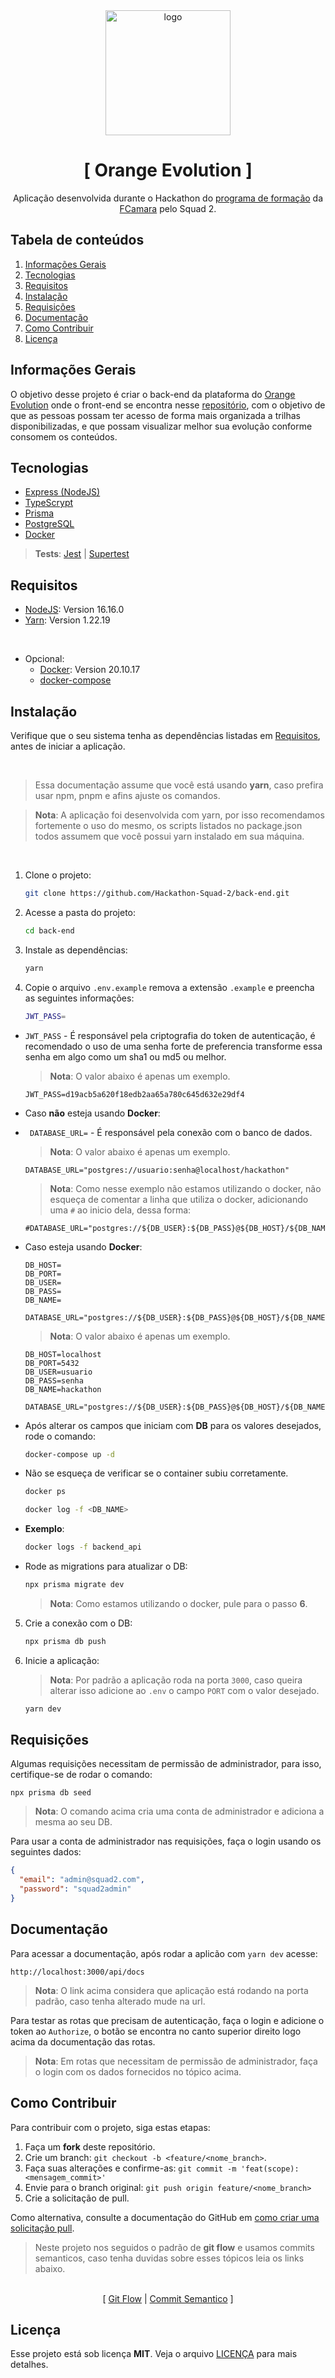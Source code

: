 <div align="center">
  <img width="200" height="200" src="https://avatars.githubusercontent.com/u/117131140?s=400&u=b19290c748027d2dfd622fe0287c5956683e587a&v=4" alt="logo" />
</div>

<div align="center">
<h1>
[ Orange Evolution ]
</h1>
<p>
Aplicação desenvolvida durante o Hackathon do <a href="https://digital.fcamara.com.br/programadeformacao">programa de formação</a> da <a href="https://fcamara.com.br/">FCamara</a> pelo Squad 2.
</p>
</div>

## Tabela de conteúdos
1. [Informações Gerais](#informações-gerais)
1. [Tecnologias](#tecnologias)
1. [Requisitos](#requisitos)
1. [Instalação](#instalação)
1. [Requisições](#requisições)
1. [Documentação](#documentação)
1. [Como Contribuir](#como-contribuir)
1. [Licença](#licença)

## Informações Gerais
O objetivo desse projeto é criar o back-end da plataforma do [Orange Evolution](https://digital.fcamara.com.br/orange-evolution) onde o front-end se encontra nesse [repositório](https://github.com/Hackathon-Squad-2/front-end), com o objetivo de que as pessoas possam ter acesso de forma mais organizada a trilhas disponibilizadas, e que possam visualizar melhor sua evolução conforme consomem os conteúdos.

## Tecnologias
* [Express (NodeJS)](https://github.com/expressjs/express)
* [TypeScrypt](https://github.com/Microsoft/TypeScript)
* [Prisma](https://www.prisma.io/)
* [PostgreSQL](https://www.postgresql.org/docs/)
* [Docker](https://www.docker.com/)

> **Tests**: [Jest](https://jestjs.io/docs/en/getting-started) | [Supertest](https://github.com/visionmedia/supertest)

## Requisitos
* [NodeJS](https://nodejs.org/en/): Version 16.16.0
* [Yarn](https://classic.yarnpkg.com/lang/en/docs/install): Version 1.22.19

<br>

* Opcional:
  - [Docker](https://www.docker.com/): Version 20.10.17
  - [docker-compose](https://docs.docker.com/compose/)

## Instalação
Verifique que o seu sistema tenha as dependências listadas em [Requisitos](#requisitos), antes de iniciar a aplicação.

<br>

> Essa documentação assume que você está usando **yarn**, caso prefira usar npm, pnpm e afins ajuste os comandos.

> **Nota**: A aplicação foi desenvolvida com yarn, por isso recomendamos fortemente o uso do mesmo, os scripts listados no package.json todos assumem que você possui yarn instalado em sua máquina.

<br>

1. Clone o projeto:
   ```sh
   git clone https://github.com/Hackathon-Squad-2/back-end.git
   ```
1. Acesse a pasta do projeto:
	```sh
	cd back-end
	```
1. Instale as dependências:
   ```sh
   yarn
   ```

1. Copie o arquivo `.env.example` remova a extensão `.example` e preencha as seguintes informações:
   ```sh
   JWT_PASS=
   ```

  - `JWT_PASS` - É responsável pela criptografia do token de autenticação, é recomendado o uso de uma senha forte de preferencia transforme essa senha em algo como um sha1 ou md5 ou melhor.  
    
    > **Nota**: O valor abaixo é apenas um exemplo.
    ```
    JWT_PASS=d19acb5a620f18edb2aa65a780c645d632e29df4
    ```
- Caso **não** esteja usando **Docker**:

- ` DATABASE_URL=` - É responsável pela conexão com o banco de dados. 
    
    > **Nota**: O valor abaixo é apenas um exemplo.
    ```
    DATABASE_URL="postgres://usuario:senha@localhost/hackathon"
    ```
    > **Nota**: Como nesse exemplo não estamos utilizando o docker, não esqueça de comentar a linha que utiliza o docker, adicionando uma `#` ao inicio dela, dessa forma:
    ```
    #DATABASE_URL="postgres://${DB_USER}:${DB_PASS}@${DB_HOST}/${DB_NAME}"
    ```

- Caso esteja usando **Docker**:
    ```
    DB_HOST=
    DB_PORT=
    DB_USER=
    DB_PASS=
    DB_NAME=

    DATABASE_URL="postgres://${DB_USER}:${DB_PASS}@${DB_HOST}/${DB_NAME}"
    ```
    > **Nota**: O valor abaixo é apenas um exemplo.
    ```
    DB_HOST=localhost
    DB_PORT=5432
    DB_USER=usuario
    DB_PASS=senha
    DB_NAME=hackathon

    DATABASE_URL="postgres://${DB_USER}:${DB_PASS}@${DB_HOST}/${DB_NAME}"
    ```
    
* Após alterar os campos que iniciam com **DB** para os valores desejados, rode o comando:
	```sh
	docker-compose up -d
	```
  
* Não se esqueça de verificar se o container subiu corretamente.
  ```sh
  docker ps
  ```
  
  ```sh
  docker log -f <DB_NAME> 
  ```
* **Exemplo**:
  ```sh 
  docker logs -f backend_api
  ```

- Rode as migrations para atualizar o DB:
	```sh
	npx prisma migrate dev
	```
  > **Nota**: Como estamos utilizando o docker, pule para o passo **6**.

5. Crie a conexão com o DB:
	```sh
	npx prisma db push
	```

6. Inicie a aplicação:
    > **Nota**: Por padrão a aplicação roda na porta `3000`, caso queira alterar isso adicione ao `.env` o campo `PORT` com o valor desejado.
	```sh
	yarn dev
	```

## Requisições
Algumas requisições necessitam de permissão de administrador, para isso, certifique-se de rodar o comando:
  ```
  npx prisma db seed
  ```
  > **Nota**: O comando acima cria uma conta de administrador e adiciona a mesma ao seu DB.

Para usar a conta de administrador nas requisições, faça o login usando os seguintes dados:
  ```json
  {
    "email": "admin@squad2.com",
    "password": "squad2admin"
  }
  ```

## Documentação
Para acessar a documentação, após rodar a aplicão com `yarn dev` acesse: 
```
http://localhost:3000/api/docs
```

> **Nota**: O link acima considera que aplicação está rodando na porta padrão, caso tenha alterado mude na url.

Para testar as rotas que precisam de autenticação, faça o login e adicione o token ao `Authorize`, o botão se encontra no canto superior direito logo acima da documentação das rotas. 

> **Nota**: Em rotas que necessitam de permissão de administrador, faça o login com os dados fornecidos no tópico acima.

## Como Contribuir
Para contribuir com o projeto, siga estas etapas:

1. Faça um **fork** deste repositório.
2. Crie um branch: `git checkout -b <feature/<nome_branch>`.
3. Faça suas alterações e confirme-as: `git commit -m 'feat(scope): <mensagem_commit>'`
4. Envie para o branch original: `git push origin feature/<nome_branch>`
5. Crie a solicitação de pull.

Como alternativa, consulte a documentação do GitHub em [como criar uma solicitação pull](https://help.github.com/en/github/collaborating-with-issues-and-pull-requests/creating-a-pull-request).

> Neste projeto nos seguidos o padrão de **git flow** e usamos commits semanticos, caso tenha duvidas sobre esses tópicos leia os links abaixo.

<br>

<div align="center">
[
<span>
<a href="https://www.atlassian.com/git/tutorials/comparing-workflows/gitflow-workflow">Git Flow</a>
</span>
|
<span>
<a href="https://sparkbox.com/foundry/semantic_commit_messages">Commit Semantico</a>
</span>
]
</div>

## Licença
Esse projeto está sob licença **MIT**. Veja o arquivo [LICENÇA](LICENSE.md) para mais detalhes.
